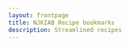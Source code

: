 ```yaml
---
layout: frontpage
title: NJKIAB Recipe bookmarks
description: Streamlined recipes
---
```


  
[Brekkie]: (https://kathyia.github.io/streamlined-recipes/brekkie)
[Cake]: (https://kathyia.github.io/streamlined-recipes/cake)
[Cookies]: (https://kathyia.github.io/streamlined-recipes/cookies)
[Dessert]: (https://kathyia.github.io/streamlined-recipes/dessert)
[Drinks]: (https://kathyia.github.io/streamlined-recipes/drinks)
[Main]: (https://kathyia.github.io/streamlined-recipes/main)
[Sides]: (https://kathyia.github.io/streamlined-recipes/sides)
[Soup]: (https://kathyia.github.io/streamlined-recipes/soup)
